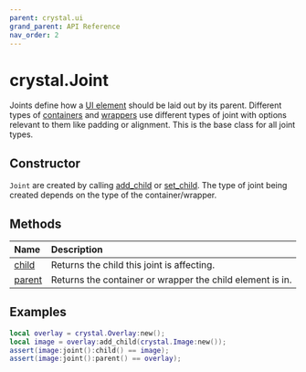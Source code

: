 ```yaml
---
parent: crystal.ui
grand_parent: API Reference
nav_order: 2
---
```


# crystal.Joint

Joints define how a [UI element](ui_element) should be laid out by its parent. Different types of [containers](container) and [wrappers](wrapper) use different types of joint with options relevant to them like padding or alignment. This is the base class for all joint types.

## Constructor

`Joint` are created by calling [add_child](container_add_child) or [set_child](wrapper_set_child). The type of joint being created depends on the type of the container/wrapper.

## Methods

| Name                   | Description                                               |
| :--------------------- | :-------------------------------------------------------- |
| [child](joint_child)   | Returns the child this joint is affecting.                |
| [parent](joint_parent) | Returns the container or wrapper the child element is in. |

## Examples

```lua
local overlay = crystal.Overlay:new();
local image = overlay:add_child(crystal.Image:new());
assert(image:joint():child() == image);
assert(image:joint():parent() == overlay);
```
